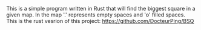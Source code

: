 This is a simple program written in Rust that will find the biggest square in a given map. In the map '.' represents empty spaces and 'o' filled spaces. This is the rust vesrion of this project: https://github.com/DocteurPing/BSQ
